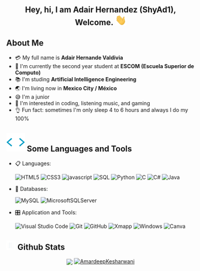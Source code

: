 <h2 align="center">
    Hey, hi, I am Adair Hernandez (ShyAd1), Welcome.
    <img src="Resources/Hi.gif" width = "30">
</h2>

## About Me

- :credit_card: My full name is **Adair Hernande Valdivia**
- :school: I'm currently the second year student at **ESCOM (Escuela Superior de Computo)**
- :books: I'm studing **Artificial Intelligence Engineering**
- :earth_asia: I'm living now in **Mexico City / México**
- :sweat_smile: I'm a junior
- :monocle_face: I'm interested in coding, listening music, and gaming
- :ok_hand: Fun fact: sometimes I'm only sleep 4 to 6 hours and always I do my 100%

## <img src="Resources/Script Coding Sticker by fourplex GmbH.gif" width="50px" height="50px"> Some Languages and Tools

<p align="center">

- 📋 Languages:

  ![HTML5](https://img.shields.io/badge/html5-%23E34F26.svg?style=for-the-badge&logo=html5&logoColor=white)
  ![CSS3](https://img.shields.io/badge/css3-%231572B6.svg?style=for-the-badge&logo=css3&logoColor=white)
  ![javascript](https://img.shields.io/badge/javascript%20-%23323330.svg?&style=for-the-badge&logo=javascript&logoColor=%23F7DF1E)
  ![SQL](https://img.shields.io/badge/SQL-025E8C?style=for-the-badge&logo=databricks&logoColor=white)
  ![Python](https://img.shields.io/badge/Python-0076a5?style=for-the-badge&logo=python&logoColor=white)
  ![C](https://img.shields.io/badge/C-00599C?style=for-the-badge&logo=c&logoColor=white)
  ![C#](https://img.shields.io/badge/C%23-239120?style=for-the-badge&logo=c-sharp&logoColor=white)
  ![Java](https://img.shields.io/badge/Java-ED8B00?style=for-the-badge&logo=openjdk&logoColor=white)

- 💾 Databases:

  ![MySQL](https://img.shields.io/badge/MySQL-00000F?style=for-the-badge&logo=mysql&logoColor=white)
  ![MicrosoftSQLServer](https://img.shields.io/badge/Microsoft%20SQL%20Sever-CC2927?style=for-the-badge&logo=microsoft%20sql%20server&logoColor=white)

- 🎛️ Application and Tools:

  ![Visual Studio Code](https://img.shields.io/badge/Visual%20Studio%20Code-0078d7.svg?style=for-the-badge&logo=visual-studio-code&logoColor=white)
  ![Git](https://img.shields.io/badge/git-%23F05033.svg?style=for-the-badge&logo=git&logoColor=white)
  ![GitHub](https://img.shields.io/badge/github-%23121011.svg?style=for-the-badge&logo=github&logoColor=white)
  ![Xmapp](https://img.shields.io/badge/Xampp-F37623?style=for-the-badge&logo=xampp&logoColor=white)
  ![Windows](https://img.shields.io/badge/Windows-0078D6?style=for-the-badge&logo=windows&logoColor=white)
  ![Canva](https://img.shields.io/badge/Canva-%2300C4CC.svg?style=for-the-badge&logo=Canva&logoColor=white)

</p>

## <img src="Resources/nerd analyze Sticker by SurveyMonkey.gif" width="25"> <b>Github Stats</b>

<p align="center">
    <a href="https://github.com/ShyAd1">
    <img align="center" src="https://github-readme-stats.vercel.app/api?username=ShyAd1&include_all_commits=true&count_private=true&show_icons=true&line_height=20&title_color=7A7ADB&icon_color=2234AE&text_color=D3D3D3&bg_color=0,000000,130F40" width="450"/></a>
    <a href="https://github.com/ShyAd1">
    <img src="https://github-readme-stats.vercel.app/api/top-langs?username=ShyAd1&show_icons=true&locale=en&layout=compact&theme=tokyonight" width="320"  alt="AmardeepKesharwani"/></a>
</p>
